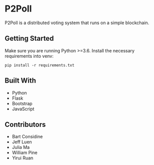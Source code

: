 # P2Poll
P2Poll is a distributed voting system that runs on a simple blockchain.

## Getting Started
Make sure you are running Python >=3.6. Install the necessary requirements into venv:
```
pip install -r requirements.txt
```

## Built With
* Python
* Flask
* Bootstrap
* JavaScript

## Contributors
* Bart Considine
* Jeff Luen
* Julia Ma
* William Pine
* Yirui Ruan
